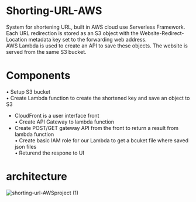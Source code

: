 # Shorting-URL-AWS
System for shortening URL, built in AWS cloud use Serverless Framework.<br>
Each URL redirection is stored as an S3 object with the Website-Redirect-Location metadata key set to the forwarding web address.<br>
AWS Lambda is used to create an API to save these objects. The website is served from the same S3 bucket.<br>

# Components #
•	Setup S3 bucket<br>
•	Create Lambda function to create the shortened key and save an object to S3<br>
* CloudFront is a user interface front<br>
•	Create API Gateway to lambda function<br>
* Create POST/GET gateway API from the front to return a result from lambda function<br>
•	Create basic IAM role for our Lambda to get a bcuket file where saved json files<br>
•	Returend the respone to UI<br>

# architecture #
![shorting-url-AWSproject (1)](https://github.com/omarii20/Shorting-URL-AWS/assets/24661638/061bb7a7-c82f-4d9c-bd23-fac6172a5766)

